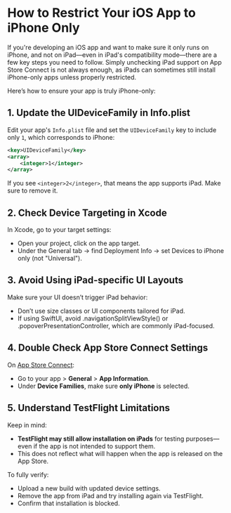 # How to Restrict Your iOS App to iPhone Only

If you're developing an iOS app and want to make sure it only runs on iPhone, and not on iPad—even in iPad's compatibility mode—there are a few key steps you need to follow. Simply unchecking iPad support on App Store Connect is not always enough, as iPads can sometimes still install iPhone-only apps unless properly restricted.

Here’s how to ensure your app is truly iPhone-only:

## 1. Update the UIDeviceFamily in Info.plist

Edit your app's `Info.plist` file and set the `UIDeviceFamily` key to include only `1`, which corresponds to iPhone:

```xml
<key>UIDeviceFamily</key>
<array>
    <integer>1</integer>
</array>
```

If you see `<integer>2</integer>`, that means the app supports iPad. Make sure to remove it.

## 2. Check Device Targeting in Xcode

In Xcode, go to your target settings:

- Open your project, click on the app target.
- Under the General tab → find Deployment Info → set Devices to iPhone only (not "Universal").

## 3. Avoid Using iPad-specific UI Layouts

Make sure your UI doesn’t trigger iPad behavior:

- Don’t use size classes or UI components tailored for iPad.
- If using SwiftUI, avoid .navigationSplitViewStyle() or .popoverPresentationController, which are commonly iPad-focused.

## 4. Double Check App Store Connect Settings

On [App Store Connect](https://appstoreconnect.apple.com/):

- Go to your app > **General** > **App Information**.
- Under **Device Families**, make sure **only iPhone** is selected.

## 5. Understand TestFlight Limitations

Keep in mind:

- **TestFlight may still allow installation on iPads** for testing purposes—even if the app is not intended to support them.
- This does not reflect what will happen when the app is released on the App Store.

To fully verify:

- Upload a new build with updated device settings.
- Remove the app from iPad and try installing again via TestFlight.
- Confirm that installation is blocked.
